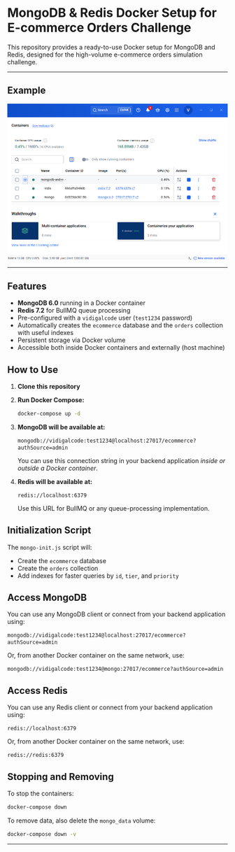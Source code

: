 # MongoDB & Redis Docker Setup for E-commerce Orders Challenge

This repository provides a ready-to-use Docker setup for MongoDB and Redis, designed for the high-volume e-commerce orders simulation challenge.

---

## Example

<img src="./mongodb-and-redis/example/mongodb-example.png" alt="" width="800"/> 

---

## Features

- **MongoDB 6.0** running in a Docker container
- **Redis 7.2** for BullMQ queue processing
- Pre-configured with a `vidigalcode` user (`test1234` password)
- Automatically creates the `ecommerce` database and the `orders` collection with useful indexes
- Persistent storage via Docker volume
- Accessible both inside Docker containers and externally (host machine)

## How to Use

1. **Clone this repository**
2. **Run Docker Compose:**

   ```bash
   docker-compose up -d
   ```

3. **MongoDB will be available at:**

   ```
   mongodb://vidigalcode:test1234@localhost:27017/ecommerce?authSource=admin
   ```

   You can use this connection string in your backend application *inside or outside a Docker container*.

4. **Redis will be available at:**

   ```
   redis://localhost:6379
   ```

   Use this URL for BullMQ or any queue-processing implementation.

## Initialization Script

The `mongo-init.js` script will:
- Create the `ecommerce` database
- Create the `orders` collection
- Add indexes for faster queries by `id`, `tier`, and `priority`

## Access MongoDB

You can use any MongoDB client or connect from your backend application using:

```
mongodb://vidigalcode:test1234@localhost:27017/ecommerce?authSource=admin
```

Or, from another Docker container on the same network, use:

```
mongodb://vidigalcode:test1234@mongo:27017/ecommerce?authSource=admin
```

## Access Redis

You can use any Redis client or connect from your backend application using:

```
redis://localhost:6379
```

Or, from another Docker container on the same network, use:

```
redis://redis:6379
```

## Stopping and Removing

To stop the containers:

```bash
docker-compose down
```

To remove data, also delete the `mongo_data` volume:

```bash
docker-compose down -v
```

---

